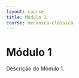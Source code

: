 ```yaml
---
layout: course
title: Módulo 1
course: mecanica-classica
---
```


# Módulo 1

Descrição do Módulo 1.
